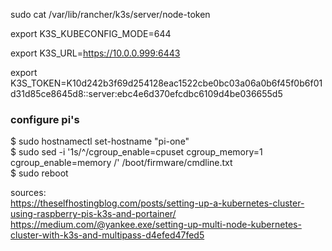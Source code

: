 sudo cat /var/lib/rancher/k3s/server/node-token  

export K3S_KUBECONFIG_MODE=644  

export K3S_URL=https://10.0.0.999:6443  

export K3S_TOKEN=K10d242b3f69d254128eac1522cbe0bc03a06a0b6f45f0b6f01d31d85ce8645d8::server:ebc4e6d370efcdbc6109d4be036655d5  


### configure pi's  

$ sudo hostnamectl set-hostname "pi-one"  
$ sudo sed -i '1s/^/cgroup_enable=cpuset cgroup_memory=1 cgroup_enable=memory /' /boot/firmware/cmdline.txt  
$ sudo reboot  
  

sources:  
https://theselfhostingblog.com/posts/setting-up-a-kubernetes-cluster-using-raspberry-pis-k3s-and-portainer/   
https://medium.com/@yankee.exe/setting-up-multi-node-kubernetes-cluster-with-k3s-and-multipass-d4efed47fed5  


